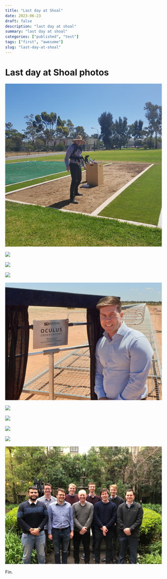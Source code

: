 ```yaml
---
title: "Last day at Shoal"
date: 2023-06-23
draft: false
description: "last day at shoal"
summary: "last day at shoal"
categories: ["published", "test"]
tags: ["first", "awesome"]
slug: "last-day-at-shoal"
---
```


# Last day at Shoal photos

![](Picture1.jpg)



![](20181121_111228.jpg)

![](20181121_1224390.jpg)

![](20211209_101006.jpg)

![](20211209_112619.jpg)

![](IMG_5052.jpg)

![](IMG_5058.jpg)

![](IMG_20181207_202635.jpg)

![](F96952F2-15B4-4802-8352-7C4281BAED7B.jpg)

![](Cheesey_Grin.jpg)

Fin.
